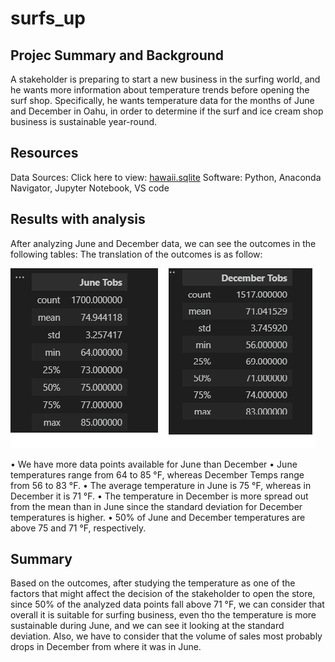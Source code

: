 # surfs_up

## Projec Summary and Background
A stakeholder is preparing to start a new business in the surfing world, and he wants more information about temperature trends before opening the surf shop. Specifically, he wants temperature data for the months of June and December in Oahu, in order to determine if the surf and ice cream shop business is sustainable year-round.

## Resources
Data Sources: Click here to view: [hawaii.sqlite](https://github.com/ALEIN3/surfs_up/blob/main/hawaii.sqlite)
Software: Python, Anaconda Navigator, Jupyter Notebook, VS code

## Results with analysis
After analyzing June and December data, we can see the outcomes in the following tables:
The translation of the outcomes is as follow:


![](https://github.com/ALEIN3/surfs_up/blob/main/Statistics.png)
   

•	We have more data points available for June than December
•	June temperatures range from 64 to 85 °F, whereas December Temps range from 56 to 83 °F.
•	The average temperature in June is 75 °F, whereas in December it is 71 °F. 
•	The temperature in December is more spread out from the mean than in June since the standard deviation for December temperatures is higher.
•	50% of June and December temperatures are above 75 and 71 °F, respectively.

## Summary
Based on the outcomes, after studying the temperature as one of the factors that might affect the decision of the stakeholder to open the store, since 50% of the analyzed data points fall above 71 °F, we can consider that overall it is suitable for surfing business, even tho the temperature is more sustainable during June, and we can see it looking at the standard deviation. Also, we have to consider that the volume of sales most probably drops in December from where it was in June.
